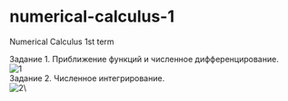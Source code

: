 # numerical-calculus-1
Numerical Calculus 1st term


Задание 1.  Приближение функций и численное дифференцирование.\
![1](https://user-images.githubusercontent.com/9623983/105612226-1c0d0f80-5dd4-11eb-8aef-1668edb51754.png)\
Задание 2. Численное интегрирование.\
![2](https://user-images.githubusercontent.com/9623983/105613106-dc492680-5dd9-11eb-8409-0258111f1ccc.png)\







